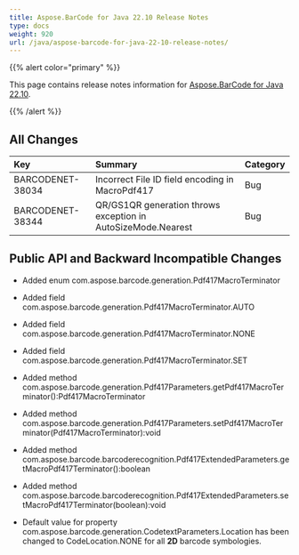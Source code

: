 ```yaml
---
title: Aspose.BarCode for Java 22.10 Release Notes
type: docs
weight: 920
url: /java/aspose-barcode-for-java-22-10-release-notes/
---
```


{{% alert color="primary" %}}

This page contains release notes information for [Aspose.BarCode for Java 22.10](https://downloads.aspose.com/barcode/java/new-releases/aspose.barcode-for-java-22.10/).

{{% /alert %}}
## **All Changes**

|**Key**|**Summary**|**Category**|
| :- | :- | :- |
|BARCODENET-38034|Incorrect File ID field encoding in MacroPdf417|Bug|
|BARCODENET-38344|QR/GS1QR generation throws exception in AutoSizeMode.Nearest|Bug|

## **Public API and Backward Incompatible Changes**

- Added enum com.aspose.barcode.generation.Pdf417MacroTerminator
- Added field com.aspose.barcode.generation.Pdf417MacroTerminator.AUTO
- Added field com.aspose.barcode.generation.Pdf417MacroTerminator.NONE
- Added field com.aspose.barcode.generation.Pdf417MacroTerminator.SET
- Added method com.aspose.barcode.generation.Pdf417Parameters.getPdf417MacroTerminator():Pdf417MacroTerminator
- Added method com.aspose.barcode.generation.Pdf417Parameters.setPdf417MacroTerminator(Pdf417MacroTerminator):void
- Added method com.aspose.barcode.barcoderecognition.Pdf417ExtendedParameters.getMacroPdf417Terminator():boolean
- Added method com.aspose.barcode.barcoderecognition.Pdf417ExtendedParameters.setMacroPdf417Terminator(boolean):void

- Default value for property com.aspose.barcode.generation.CodetextParameters.Location has been changed to CodeLocation.NONE for all **2D** barcode symbologies.
